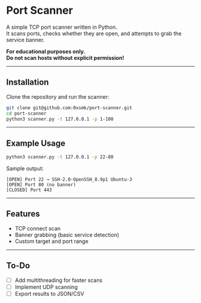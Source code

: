 
# Port Scanner

A simple TCP port scanner written in Python.  
It scans ports, checks whether they are open, and attempts to grab the service banner.

**For educational purposes only.  
Do not scan hosts without explicit permission!**

---

## Installation

Clone the repository and run the scanner:

```bash
git clone git@github.com:0xsmk/port-scanner.git
cd port-scanner
python3 scanner.py -t 127.0.0.1 -p 1-100
````

---

## Example Usage

```bash
python3 scanner.py -t 127.0.0.1 -p 22-80
```

Sample output:

```
[OPEN] Port 22 → SSH-2.0-OpenSSH_8.9p1 Ubuntu-3
[OPEN] Port 80 (no banner)
[CLOSED] Port 443
```

---

## Features

* TCP connect scan
* Banner grabbing (basic service detection)
* Custom target and port range

---

## To-Do

* [ ] Add multithreading for faster scans
* [ ] Implement UDP scanning
* [ ] Export results to JSON/CSV
